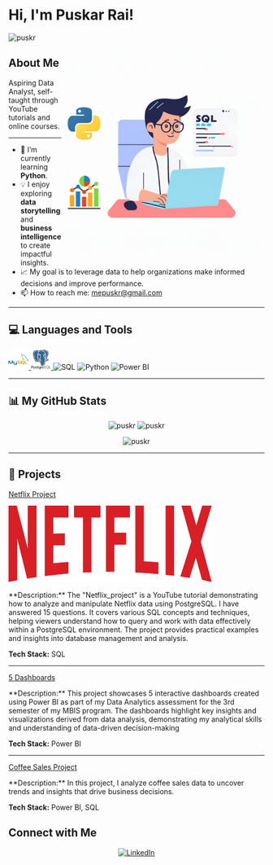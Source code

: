 #  Hi, I'm Puskar Rai!

<p align="left">
    <img src="https://komarev.com/ghpvc/?username=puskr&label=Profile%20views&color=0e75b6&style=flat" alt="puskr" />
</p>

<img align="right" alt="Coding" width="400" src="https://github.com/puskr/puskr/blob/main/puskarr.gif">

##  About Me
Aspiring Data Analyst, self-taught through YouTube tutorials and online courses.

---

- 🌱 I’m currently learning **Python**.
- 💡 I enjoy exploring **data storytelling** and **business intelligence** to create impactful insights.
- 📈 My goal is to leverage data to help organizations make informed decisions and improve performance.
- 📫 How to reach me: [mepuskr@gmail.com](mailto:mepuskr@gmail.com)

---

## 💻 Languages and Tools
<div>
    <a href="https://www.mysql.com/" target="_blank" rel="noreferrer"> 
        <img src="https://raw.githubusercontent.com/devicons/devicon/master/icons/mysql/mysql-original-wordmark.svg" alt="mysql" width="40" height="40"/> 
    </a>
    <a href="https://www.postgresql.org" target="_blank" rel="noreferrer"> 
        <img src="https://raw.githubusercontent.com/devicons/devicon/master/icons/postgresql/postgresql-original-wordmark.svg" alt="postgresql" width="40" height="40"/> 
    </a>
    <img src="https://img.icons8.com/color/48/000000/sql.png" alt="SQL" width="40" height="40" />
    <img src="https://img.icons8.com/color/48/000000/python.png" alt="Python" width="40" height="40" />
    <img src="https://img.icons8.com/color/48/000000/power-bi.png" alt="Power BI" width="40" height="40" />
</div>

---

## 📊 My GitHub Stats
<p align="center">
    <img align="center" src="https://github-readme-stats.vercel.app/api?username=puskr&show_icons=true&locale=en" alt="puskr" />
    <img align="center" src="https://github-readme-streak-stats.herokuapp.com/?user=puskr&" alt="puskr" />
</p>

<p align="center">
    <img src="https://github-readme-stats.vercel.app/api/top-langs?username=puskr&show_icons=true&locale=en&layout=compact" alt="puskr" />
</p>

---
## 📂 Projects

[Netflix Project](https://github.com/puskr/netflix_project)
<p>
    <a href="https://github.com/puskr/netflix_project target="_blank">
        <img src="https://github.com/puskr/netflix_project/blob/main/Netflix_2015_logo.svg.png" alt="Project netflix" width="400" height="150" />
    </a>
</p>
**Description:** The "Netflix_project" is a YouTube tutorial demonstrating how to analyze and manipulate Netflix data using PostgreSQL. I have answered 15 questions.
It covers various SQL concepts and techniques, helping viewers understand how to query and work with data effectively within a PostgreSQL environment. The project provides practical examples and insights into database management and analysis.

**Tech Stack:** SQL

---

[5 Dashboards](https://github.com/puskr/Data-Analytics-Assessment-3rd-Sem/tree/main)
<p>
   
</p>
**Description:** This project showcases 5 interactive dashboards created using Power BI as part of my Data Analytics assessment for the 3rd semester of my MBIS program. 
The dashboards highlight key insights and visualizations derived from data analysis, demonstrating my analytical skills and understanding of data-driven decision-making

**Tech Stack:** Power BI

---

[Coffee Sales Project ](https://github.com/puskr/Coffee-Sales-Project)
<p>
   
</p>
**Description:** In this project, I analyze coffee sales data to uncover trends and insights that drive business decisions. 

**Tech Stack:** Power BI, SQL

##  Connect with Me
<p align="center">
    <a href="https://www.linkedin.com/in/puskarrai/">
        <img src="https://img.icons8.com/fluent/48/000000/linkedin.png" alt="LinkedIn" />
    </a>
</p>
